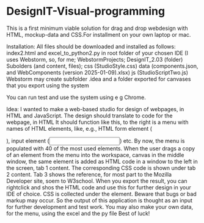 # DesignIT-Visual-programming
This is a first minimum viable solution for drag and drop webdesign with HTML, mockup-data and CSS.For installment on your own laptop or mac.

Installation:
All files should be downloaded and installed as follows:
index2.html and excel_to_python2.py in root folder of your chosen IDE (I uses Webstorm, so, for me; WebstormProjects; DesignIT_2.03 (folder)
Subolders (and content, files);
css (StudioStyle.css)
data (components.json, and WebComponents (version 2025-01-09).xlsx)
js (StudioScriptTwo.js)
Webstorm may create subfolder .idea and a folder exported for canvases that you export using the system

You can run test and use the system using e g Chrome.

Idea: 
I wanted to make a web-based studio for design of webpages, in HTML and JavaScript.
The design should translate to code for the webpage, in HTML
It should function like this, to the right is a menu with names of HTML elements, like, e.g., HTML form element (<form>), input element (<input>) etc.
By now, the menu is populated with 40 of the most used elements.
When the user drags a copy of an element from the menu into the workspace, canvas in the middle window, the same element is added as HTML code in a window to the left in the screen, tab 1 content. The corresponding CSS code is shown under tab 2 content. Tab 3 shows the reference, for most part to the Mozilla Developer site, soem to W3school. 
When you export the result, you can rightclick and shos the HTML code and use this for further design in your IDE of choice. CSS is collected under the <head> element. Beware that bugs or bad markup may occur. So the output of this application is thought as an input for further development and test work. You may also make your own data, for the menu, using the excel and the py file
Best of luck!
